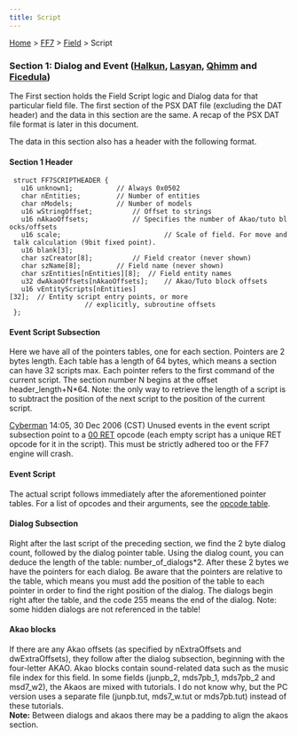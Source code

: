 ```yaml
---
title: Script
---
```


[Home](/ff7-flat-wiki/Main%20Page.md) > [FF7](/ff7-flat-wiki/FF7.md) > [Field](/ff7-flat-wiki/FF7/Field.md) > Script

### Section 1: Dialog and Event ([Halkun][], [Lasyan][], [Qhimm][] and [Ficedula][])

The First section holds the Field Script logic and Dialog data for that
particular field file. The first section of the PSX DAT file (excluding
the DAT header) and the data in this section are the same. A recap of
the PSX DAT file format is later in this document.

The data in this section also has a header with the following format.

#### Section 1 Header

` struct FF7SCRIPTHEADER {`  
`   u16 unknown1;           // Always 0x0502`  
`   char nEntities;         // Number of entities`  
`   char nModels;           // Number of models`  
`   u16 wStringOffset;          // Offset to strings`  
`   u16 nAkaoOffsets;           // Specifies the number of Akao/tuto blocks/offsets`  
`   u16 scale;                          // Scale of field. For move and talk calculation (9bit fixed point).`  
`   u16 blank[3];`  
`   char szCreator[8];          // Field creator (never shown)`  
`   char szName[8];         // Field name (never shown)`  
`   char szEntities[nEntities][8];  // Field entity names`  
`   u32 dwAkaoOffsets[nAkaoOffsets];    // Akao/Tuto block offsets`  
`   u16 vEntityScripts[nEntities][32];  // Entity script entry points, or more`  
`                   // explicitly, subroutine offsets`  
` };`

#### Event Script Subsection

Here we have all of the pointers tables, one for each section. Pointers
are 2 bytes length. Each table has a length of 64 bytes, which means a
section can have 32 scripts max. Each pointer refers to the first
command of the current script. The section number N begins at the offset
header\_length+N\*64. Note: the only way to retrieve the length of a
script is to subtract the position of the next script to the position of
the current script.

[Cyberman][] 14:05, 30 Dec 2006 (CST) Unused events in the event script
subsection point to a [00 RET][] opcode (each empty script has a unique
RET opcode for it in the script). This must be strictly adhered too or
the FF7 engine will crash.

#### Event Script

The actual script follows immediately after the aforementioned pointer
tables. For a list of opcodes and their arguments, see the [opcode
table][].

#### Dialog Subsection

Right after the last script of the preceding section, we find the 2 byte
dialog count, followed by the dialog pointer table. Using the dialog
count, you can deduce the length of the table: number\_of\_dialogs\*2.
After these 2 bytes we have the pointers for each dialog. Be aware that
the pointers are relative to the table, which means you must add the
position of the table to each pointer in order to find the right
position of the dialog. The dialogs begin right after the table, and the
code 255 means the end of the dialog. Note: some hidden dialogs are not
referenced in the table!

#### Akao blocks

If there are any Akao offsets (as specified by nExtraOffsets and
dwExtraOffsets), they follow after the dialog subsection, beginning with
the four-letter AKAO. Akao blocks contain sound-related data such as the
music file index for this field. In some fields (junpb\_2, mds7pb\_1,
mds7pb\_2 and msd7\_w2), the Akaos are mixed with tutorials. I do not
know why, but the PC version uses a separate file (junpb.tut,
mds7\_w.tut or mds7pb.tut) instead of these tutorials.  
**Note:** Between dialogs and akaos there may be a padding to align the
akaos section.

  [Halkun]: /ff7-flat-wiki/User:Halkun.md "wikilink"
  [Lasyan]: /ff7-flat-wiki/User:Lasyan.md "wikilink"
  [Qhimm]: /ff7-flat-wiki/User:Qhimm.md "wikilink"
  [Ficedula]: /ff7-flat-wiki/User:Ficedula.md "wikilink"
  [Cyberman]: /ff7-flat-wiki/User:Cyberman.md "wikilink"
  [00 RET]: /ff7-flat-wiki/FF7/Field/Script/Opcodes/00%20RET.md "wikilink"
  [opcode table]: /ff7-flat-wiki/FF7/Field/Script/Opcodes.md "wikilink"
